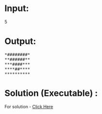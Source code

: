 
# Input:
5
# Output:
<pre>
*########*
**######**
***####***
****##****
**********
</pre>

# Solution (Executable) :
  For solution - [Click Here](https://onecompiler.com/python/3wvq8j36d)
